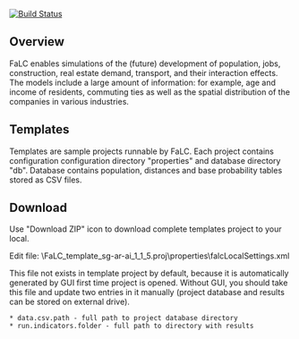 [![Build Status](http://www.falc-sim.org/images/falc_entire_logo_v03.png)](http://www.falc-sim.org)

## Overview

FaLC enables simulations of the (future) development of population, jobs, construction, real estate demand, transport, and their interaction effects. The models include a large amount of information: for example, age and income of residents, commuting ties as well as the spatial distribution of the companies in various industries. 

## Templates

Templates are sample projects runnable by FaLC. Each project contains configuration configuration directory "properties" and database directory "db". 
Database contains population, distances and base probability tables stored as CSV files.

## Download

Use "Download ZIP" icon to download complete templates project to your local.

Edit file: \FaLC_template_sg-ar-ai_1_1_5.proj\properties\falcLocalSettings.xml 

This file not exists in template project by default, because it is automatically generated by GUI first time project is opened. 
Without GUI, you should take this file and update two entries in it manually (project database and results can be stored on external drive).

	* data.csv.path - full path to project database directory
	* run.indicators.folder - full path to directory with results



